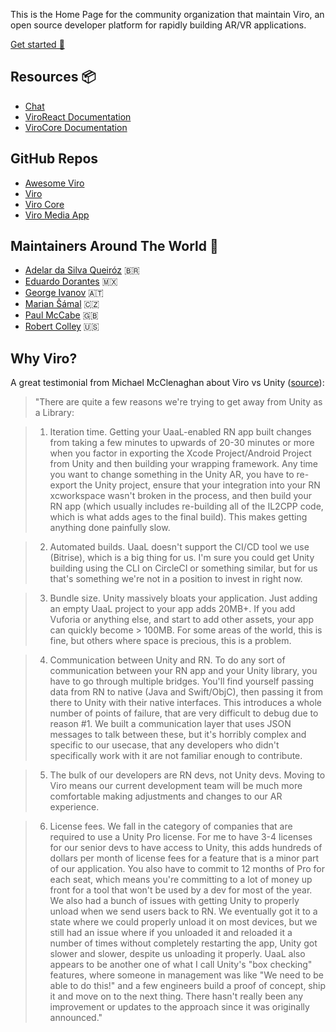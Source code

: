 
This is the Home Page for the community organization that maintain Viro, an open source developer platform for rapidly building AR/VR applications.

[Get started 🚀](https://github.com/ViroCommunity/starter-kit)

## Resources 📦

- [Chat](https://discord.gg/H3ksm5NhzT)
- [ViroReact Documentation](https://viro-community.readme.io/docs)
- [ViroCore Documentation](https://virocommunitycore.readme.io)

## GitHub Repos

- [Awesome Viro](https://github.com/ViroCommunity/awesome-viro)
- [Viro](https://github.com/ViroCommunity/viro)
- [Viro Core](https://github.com/ViroCommunity/virocore)
- [Viro Media App](https://github.com/ViroCommunity/viro-media-app)

## Maintainers Around The World 🤗

- [Adelar da Silva Queiróz](https://adelarsq.github.io) 🇧🇷
- [Eduardo Dorantes](https://github.com/doranteseduardo) 🇲🇽
- [George Ivanov](https://github.com/geo-vi) 🇦🇹 
- [Marian Šámal](https://github.com/mariansam) 🇨🇿
- [Paul McCabe](https://github.com/bilewinters) 🇬🇧
- [Robert Colley](https://github.com/robertjcolley) 🇺🇸


## Why Viro?

A great testimonial from Michael McClenaghan about Viro vs Unity ([source](https://discord.com/channels/774471080713781259/774471080713781263/789284272707338250)):

> "There are quite a few reasons we're trying to get away from Unity as a Library:

> 1. Iteration time. Getting your UaaL-enabled RN app built changes from taking a few minutes to upwards of 20-30 minutes or more when you factor in exporting the Xcode Project/Android Project from Unity and then building your wrapping framework. Any time you want to change something in the Unity AR, you have to re-export the Unity project, ensure that your integration into your RN xcworkspace wasn't broken in the process, and then build your RN app (which usually includes re-building all of the IL2CPP code, which is what adds ages to the final build). This makes getting anything done painfully slow.

> 2. Automated builds. UaaL doesn't support the CI/CD tool we use (Bitrise), which is a big thing for us. I'm sure you could get Unity building using the CLI on CircleCI or something similar, but for us that's something we're not in a position to invest in right now.

> 3. Bundle size. Unity massively bloats your application. Just adding an empty UaaL project to your app adds 20MB+. If you add Vuforia or anything else, and start to add other assets, your app can quickly become > 100MB. For some areas of the world, this is fine, but others where space is precious, this is a problem.

> 4. Communication between Unity and RN. To do any sort of communication between your RN app and your Unity library, you have to go through multiple bridges. You'll find yourself passing data from RN to native (Java and Swift/ObjC), then passing it from there to Unity with their native interfaces. This introduces a whole number of points of failure, that are very difficult to debug due to reason #1. We built a communication layer that uses JSON messages to talk between these, but it's horribly complex and specific to our usecase, that any developers who didn't specifically work with it are not familiar enough to contribute.

> 5. The bulk of our developers are RN devs, not Unity devs. Moving to Viro means our current development team will be much more comfortable making adjustments and changes to our AR experience.

> 6. License fees. We fall in the category of companies that are required to use a Unity Pro license. For me to have 3-4 licenses for our senior devs to have access to Unity, this adds hundreds of dollars per month of license fees for a feature that is a minor part of our application. You also have to commit to 12 months of Pro for each seat, which means you're committing to a lot of money up front for a tool that won't be used by a dev for most of the year. We also had a bunch of issues with getting Unity to properly unload when we send users back to RN. We eventually got it to a state where we could properly unload it on most devices, but we still had an issue where if you unloaded it and reloaded it a number of times without completely restarting the app, Unity got slower and slower, despite us unloading it properly. UaaL also appears to be another one of what I call Unity's "box checking" features, where someone in management was like "We need to be able to do this!" and a few engineers build a proof of concept, ship it and move on to the next thing. There hasn't really been any improvement or updates to the approach since it was originally announced."
